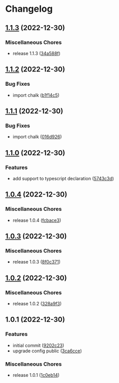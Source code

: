 # Changelog

## [1.1.3](https://github.com/JonDotsoy/docker-instance/compare/v1.1.2...v1.1.3) (2022-12-30)


### Miscellaneous Chores

* release 1.1.3 ([34a588f](https://github.com/JonDotsoy/docker-instance/commit/34a588f0fd2563492a4d33c586b17c0c4ff7ba1e))

## [1.1.2](https://github.com/JonDotsoy/docker-instance/compare/v1.1.1...v1.1.2) (2022-12-30)


### Bug Fixes

* import chalk ([b1f14c5](https://github.com/JonDotsoy/docker-instance/commit/b1f14c5d5ffa412d2ade1d698c7b64cb504e1778))

## [1.1.1](https://github.com/JonDotsoy/docker-instance/compare/v1.1.0...v1.1.1) (2022-12-30)


### Bug Fixes

* import chalk ([016d926](https://github.com/JonDotsoy/docker-instance/commit/016d92650789ceb2e730aa028a4fd43aef29bf30))

## [1.1.0](https://github.com/JonDotsoy/docker-instance/compare/v1.0.4...v1.1.0) (2022-12-30)


### Features

* add support to typescript declaration ([5743c3d](https://github.com/JonDotsoy/docker-instance/commit/5743c3de22573bfec859d286e1bf79681de44a7c))

## [1.0.4](https://github.com/JonDotsoy/docker-instance/compare/v1.0.3...v1.0.4) (2022-12-30)


### Miscellaneous Chores

* release 1.0.4 ([fcbace3](https://github.com/JonDotsoy/docker-instance/commit/fcbace30bc5f9d106cf7bbfdb2d9ca876f13ec47))

## [1.0.3](https://github.com/JonDotsoy/docker-instance/compare/v1.0.2...v1.0.3) (2022-12-30)


### Miscellaneous Chores

* release 1.0.3 ([8f0c371](https://github.com/JonDotsoy/docker-instance/commit/8f0c371e0620843098c37c0aa87eb9ba738163c4))

## [1.0.2](https://github.com/JonDotsoy/docker-instance/compare/v1.0.1...v1.0.2) (2022-12-30)


### Miscellaneous Chores

* release 1.0.2 ([328a9f3](https://github.com/JonDotsoy/docker-instance/commit/328a9f3704c038739f5097d384e1f7de6d89e248))

## 1.0.1 (2022-12-30)


### Features

* initial commit ([9202c23](https://github.com/JonDotsoy/docker-instance/commit/9202c23913c9f397fd9695ec73ae0e2cc4fedb51))
* upgrade config public ([3ca6cce](https://github.com/JonDotsoy/docker-instance/commit/3ca6cce80afa3be6696bd14ad18061f99e39eacc))


### Miscellaneous Chores

* release 1.0.1 ([1c0eb14](https://github.com/JonDotsoy/docker-instance/commit/1c0eb14f1718f5b7734934325f13e38385ae0008))
